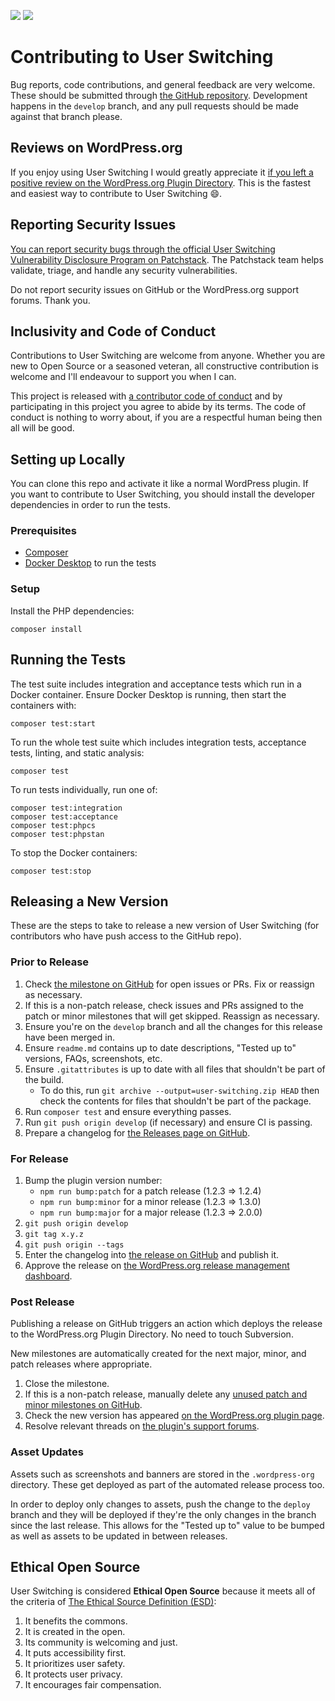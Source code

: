 [![](https://img.shields.io/badge/contributor-code%20of%20conduct-5e0d73.svg?style=flat-square)](https://github.com/johnbillion/user-switching/blob/develop/CODE_OF_CONDUCT.md)
[![](https://img.shields.io/badge/ethical-open%20source-4baaaa.svg?style=flat-square)](#ethical-open-source)

# Contributing to User Switching

Bug reports, code contributions, and general feedback are very welcome. These should be submitted through [the GitHub repository](https://github.com/johnbillion/user-switching). Development happens in the `develop` branch, and any pull requests should be made against that branch please.

## Reviews on WordPress.org

If you enjoy using User Switching I would greatly appreciate it <a href="https://wordpress.org/support/plugin/user-switching/reviews/">if you left a positive review on the WordPress.org Plugin Directory</a>. This is the fastest and easiest way to contribute to User Switching 😄.

## Reporting Security Issues

[You can report security bugs through the official User Switching Vulnerability Disclosure Program on Patchstack](https://patchstack.com/database/vdp/user-switching). The Patchstack team helps validate, triage, and handle any security vulnerabilities.

Do not report security issues on GitHub or the WordPress.org support forums. Thank you.

## Inclusivity and Code of Conduct

Contributions to User Switching are welcome from anyone. Whether you are new to Open Source or a seasoned veteran, all constructive contribution is welcome and I'll endeavour to support you when I can.

This project is released with <a href="https://github.com/johnbillion/user-switching/blob/develop/CODE_OF_CONDUCT.md">a contributor code of conduct</a> and by participating in this project you agree to abide by its terms. The code of conduct is nothing to worry about, if you are a respectful human being then all will be good.

## Setting up Locally

You can clone this repo and activate it like a normal WordPress plugin. If you want to contribute to User Switching, you should install the developer dependencies in order to run the tests.

### Prerequisites

* [Composer](https://getcomposer.org/)
* [Docker Desktop](https://www.docker.com/desktop) to run the tests

### Setup

Install the PHP dependencies:

	composer install

## Running the Tests

The test suite includes integration and acceptance tests which run in a Docker container. Ensure Docker Desktop is running, then start the containers with:

	composer test:start

To run the whole test suite which includes integration tests, acceptance tests, linting, and static analysis:

	composer test

To run tests individually, run one of:

	composer test:integration
	composer test:acceptance
	composer test:phpcs
	composer test:phpstan

To stop the Docker containers:

	composer test:stop

## Releasing a New Version

These are the steps to take to release a new version of User Switching (for contributors who have push access to the GitHub repo).

### Prior to Release

1. Check [the milestone on GitHub](https://github.com/johnbillion/user-switching/milestones) for open issues or PRs. Fix or reassign as necessary.
1. If this is a non-patch release, check issues and PRs assigned to the patch or minor milestones that will get skipped. Reassign as necessary.
1. Ensure you're on the `develop` branch and all the changes for this release have been merged in.
1. Ensure `readme.md` contains up to date descriptions, "Tested up to" versions, FAQs, screenshots, etc.
1. Ensure `.gitattributes` is up to date with all files that shouldn't be part of the build.
   - To do this, run `git archive --output=user-switching.zip HEAD` then check the contents for files that shouldn't be part of the package.
1. Run `composer test` and ensure everything passes.
1. Run `git push origin develop` (if necessary) and ensure CI is passing.
1. Prepare a changelog for [the Releases page on GitHub](https://github.com/johnbillion/user-switching/releases).

### For Release

1. Bump the plugin version number:
   - `npm run bump:patch` for a patch release (1.2.3 => 1.2.4)
   - `npm run bump:minor` for a minor release (1.2.3 => 1.3.0)
   - `npm run bump:major` for a major release (1.2.3 => 2.0.0)
1. `git push origin develop`
1. `git tag x.y.z`
1. `git push origin --tags`
1. Enter the changelog into [the release on GitHub](https://github.com/johnbillion/user-switching/releases) and publish it.
1. Approve the release on [the WordPress.org release management dashboard](https://wordpress.org/plugins/developers/releases/).

### Post Release

Publishing a release on GitHub triggers an action which deploys the release to the WordPress.org Plugin Directory. No need to touch Subversion.

New milestones are automatically created for the next major, minor, and patch releases where appropriate.

1. Close the milestone.
1. If this is a non-patch release, manually delete any [unused patch and minor milestones on GitHub](https://github.com/johnbillion/user-switching/milestones).
1. Check the new version has appeared [on the WordPress.org plugin page](https://wordpress.org/plugins/user-switching/).
1. Resolve relevant threads on [the plugin's support forums](https://wordpress.org/support/plugin/user-switching/).

### Asset Updates

Assets such as screenshots and banners are stored in the `.wordpress-org` directory. These get deployed as part of the automated release process too.

In order to deploy only changes to assets, push the change to the `deploy` branch and they will be deployed if they're the only changes in the branch since the last release. This allows for the "Tested up to" value to be bumped as well as assets to be updated in between releases.

## Ethical Open Source

User Switching is considered **Ethical Open Source** because it meets all of the criteria of [The Ethical Source Definition (ESD)](https://ethicalsource.dev/definition/):

1. It benefits the commons.
2. It is created in the open.
3. Its community is welcoming and just.
4. It puts accessibility first.
5. It prioritizes user safety.
6. It protects user privacy.
7. It encourages fair compensation.
